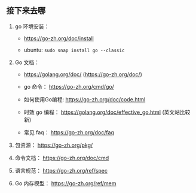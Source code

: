 ## 接下来去哪
1. go 环境安装：
    * https://go-zh.org/doc/install

    * ubuntu: `sudo snap install go --classic`

2. Go 文档：
    * https://golang.org/doc/ (https://go-zh.org/doc/)

    * go 命令： https://go-zh.org/cmd/go/

    * 如何使用Go编程: https://go-zh.org/doc/code.html

    * 时效 go 编程： https://golang.org/doc/effective_go.html (英文站比较新)

    * 常见 faq： https://go-zh.org/doc/faq

3. 包资源： https://go-zh.org/pkg/

4. 命令文档： https://go-zh.org/doc/cmd

5. 语言规范： https://go-zh.org/ref/spec

6. Go 内存模型： https://go-zh.org/ref/mem



